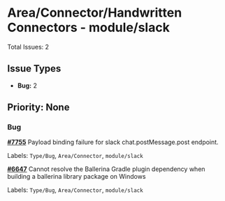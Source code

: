 # Area/Connector/Handwritten Connectors - module/slack

Total Issues: 2

## Issue Types

- **Bug:** 2

## Priority: None

### Bug

**[#7755](https://github.com/ballerina-platform/ballerina-library/issues/7755)** Payload binding failure for slack chat.postMessage.post endpoint.

Labels: `Type/Bug`, `Area/Connector`, `module/slack`

**[#6647](https://github.com/ballerina-platform/ballerina-library/issues/6647)** Cannot resolve the Ballerina Gradle plugin dependency when building a ballerina library package on Windows

Labels: `Type/Bug`, `Area/Connector`, `module/slack`

